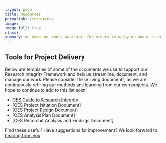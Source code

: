 ```yaml
---
layout: page
title: Resources
permalink: /resources/
image:
image_full: true
class:
summary: We make our tools available for others to apply or adapt to their own work. 
---
```

## Tools for Project Delivery

Below are templates of some of the documents we use to support our Research Integrity Framework and help us streamline, document, and manage our work. Please consider these living documents, as we are continuously refining our methods and learning from our own projects. We hope to continue to add to this list soon! 

- [OES Guide to Research Integrity]({{office-of-evaluation-sciences}}/assets/resources/OES-Guide-to-Research-Integrity-Framework.pdf)
- [OES Project Initiation Document]
- [OES Project Design Document]
- [OES Analysis Plan Document]
- [OES Record of Analysis and Findings Document]

Find these useful? Have suggestions for improvement? We look forward to <a href="mailto:oes@gsa.gov?subject=Approach">hearing from you</a>.

